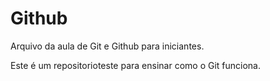 # Github

Arquivo da aula de Git e Github para iniciantes.

Este é um repositorioteste para ensinar como o Git funciona.
